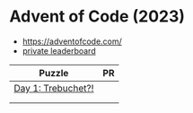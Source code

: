 # Advent of Code (2023)

* https://adventofcode.com/
* [private leaderboard](https://adventofcode.com/2023/leaderboard/private/view/123456)

| **Puzzle**                                                | **PR** |
|-----------------------------------------------------------|--------|
| [Day 1: Trebuchet?!](https://adventofcode.com/2023/day/1) |        |
|                                                           |        |
|                                                           |        |
